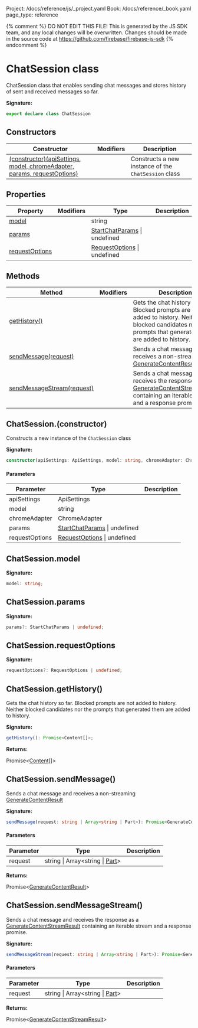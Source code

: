 Project: /docs/reference/js/_project.yaml
Book: /docs/reference/_book.yaml
page_type: reference

{% comment %}
DO NOT EDIT THIS FILE!
This is generated by the JS SDK team, and any local changes will be
overwritten. Changes should be made in the source code at
https://github.com/firebase/firebase-js-sdk
{% endcomment %}

# ChatSession class
ChatSession class that enables sending chat messages and stores history of sent and received messages so far.

<b>Signature:</b>

```typescript
export declare class ChatSession 
```

## Constructors

|  Constructor | Modifiers | Description |
|  --- | --- | --- |
|  [(constructor)(apiSettings, model, chromeAdapter, params, requestOptions)](./ai.chatsession.md#chatsessionconstructor) |  | Constructs a new instance of the <code>ChatSession</code> class |

## Properties

|  Property | Modifiers | Type | Description |
|  --- | --- | --- | --- |
|  [model](./ai.chatsession.md#chatsessionmodel) |  | string |  |
|  [params](./ai.chatsession.md#chatsessionparams) |  | [StartChatParams](./ai.startchatparams.md#startchatparams_interface) \| undefined |  |
|  [requestOptions](./ai.chatsession.md#chatsessionrequestoptions) |  | [RequestOptions](./ai.requestoptions.md#requestoptions_interface) \| undefined |  |

## Methods

|  Method | Modifiers | Description |
|  --- | --- | --- |
|  [getHistory()](./ai.chatsession.md#chatsessiongethistory) |  | Gets the chat history so far. Blocked prompts are not added to history. Neither blocked candidates nor the prompts that generated them are added to history. |
|  [sendMessage(request)](./ai.chatsession.md#chatsessionsendmessage) |  | Sends a chat message and receives a non-streaming [GenerateContentResult](./ai.generatecontentresult.md#generatecontentresult_interface) |
|  [sendMessageStream(request)](./ai.chatsession.md#chatsessionsendmessagestream) |  | Sends a chat message and receives the response as a [GenerateContentStreamResult](./ai.generatecontentstreamresult.md#generatecontentstreamresult_interface) containing an iterable stream and a response promise. |

## ChatSession.(constructor)

Constructs a new instance of the `ChatSession` class

<b>Signature:</b>

```typescript
constructor(apiSettings: ApiSettings, model: string, chromeAdapter: ChromeAdapter, params?: StartChatParams | undefined, requestOptions?: RequestOptions | undefined);
```

#### Parameters

|  Parameter | Type | Description |
|  --- | --- | --- |
|  apiSettings | ApiSettings |  |
|  model | string |  |
|  chromeAdapter | ChromeAdapter |  |
|  params | [StartChatParams](./ai.startchatparams.md#startchatparams_interface) \| undefined |  |
|  requestOptions | [RequestOptions](./ai.requestoptions.md#requestoptions_interface) \| undefined |  |

## ChatSession.model

<b>Signature:</b>

```typescript
model: string;
```

## ChatSession.params

<b>Signature:</b>

```typescript
params?: StartChatParams | undefined;
```

## ChatSession.requestOptions

<b>Signature:</b>

```typescript
requestOptions?: RequestOptions | undefined;
```

## ChatSession.getHistory()

Gets the chat history so far. Blocked prompts are not added to history. Neither blocked candidates nor the prompts that generated them are added to history.

<b>Signature:</b>

```typescript
getHistory(): Promise<Content[]>;
```
<b>Returns:</b>

Promise&lt;[Content](./ai.content.md#content_interface)<!-- -->\[\]&gt;

## ChatSession.sendMessage()

Sends a chat message and receives a non-streaming [GenerateContentResult](./ai.generatecontentresult.md#generatecontentresult_interface)

<b>Signature:</b>

```typescript
sendMessage(request: string | Array<string | Part>): Promise<GenerateContentResult>;
```

#### Parameters

|  Parameter | Type | Description |
|  --- | --- | --- |
|  request | string \| Array&lt;string \| [Part](./ai.md#part)<!-- -->&gt; |  |

<b>Returns:</b>

Promise&lt;[GenerateContentResult](./ai.generatecontentresult.md#generatecontentresult_interface)<!-- -->&gt;

## ChatSession.sendMessageStream()

Sends a chat message and receives the response as a [GenerateContentStreamResult](./ai.generatecontentstreamresult.md#generatecontentstreamresult_interface) containing an iterable stream and a response promise.

<b>Signature:</b>

```typescript
sendMessageStream(request: string | Array<string | Part>): Promise<GenerateContentStreamResult>;
```

#### Parameters

|  Parameter | Type | Description |
|  --- | --- | --- |
|  request | string \| Array&lt;string \| [Part](./ai.md#part)<!-- -->&gt; |  |

<b>Returns:</b>

Promise&lt;[GenerateContentStreamResult](./ai.generatecontentstreamresult.md#generatecontentstreamresult_interface)<!-- -->&gt;

